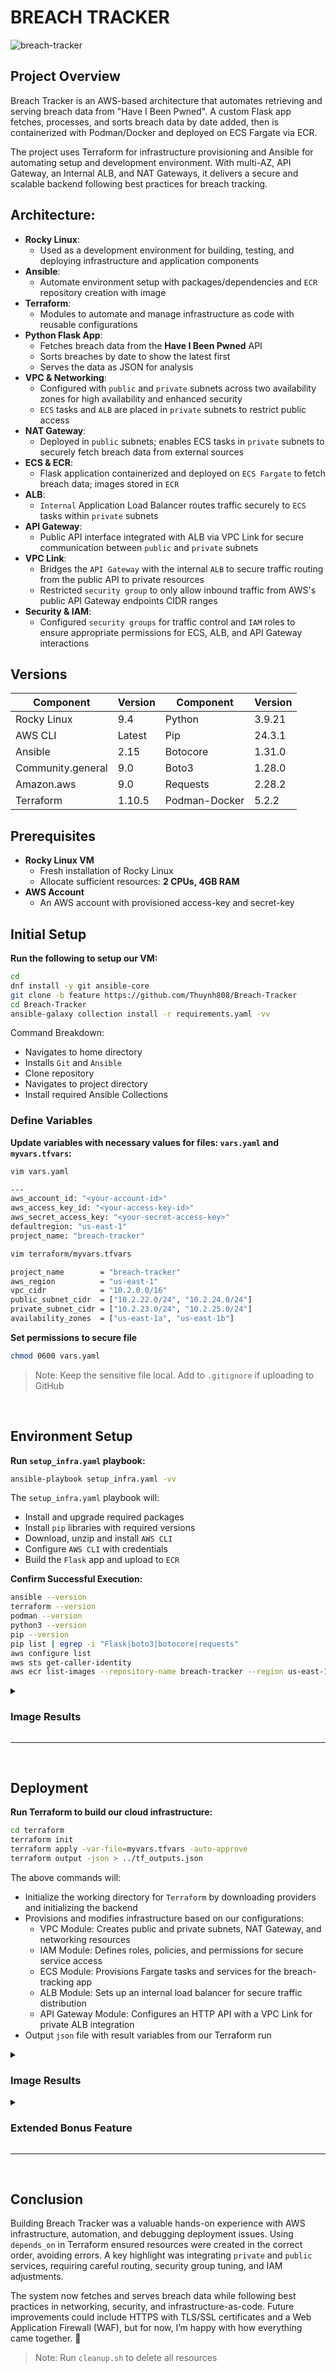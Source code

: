 # BREACH TRACKER
![breach-tracker](https://i.imgur.com/tcFhk5o.png)

## Project Overview

Breach Tracker is an AWS-based architecture that automates retrieving and serving breach data from "Have I Been Pwned". A custom Flask app fetches, processes, and sorts breach data by date added, then is containerized with Podman/Docker and deployed on ECS Fargate via ECR.

The project uses Terraform for infrastructure provisioning and Ansible for automating setup and development environment. With multi-AZ, API Gateway, an Internal ALB, and NAT Gateways, it delivers a secure and scalable backend following best practices for breach tracking.

## Architecture:

- **Rocky Linux**:
  - Used as a development environment for building, testing, and deploying infrastructure and application components
- **Ansible**:
  - Automate environment setup with packages/dependencies and `ECR` repository creation with image
- **Terraform**:
  - Modules to automate and manage infrastructure as code with reusable configurations
- **Python Flask App**:
  - Fetches breach data from the **Have I Been Pwned** API
  - Sorts breaches by date to show the latest first
  - Serves the data as JSON for analysis
- **VPC & Networking**:
  - Configured with `public` and `private` subnets across two availability zones for high availability and enhanced security
  - `ECS` tasks and `ALB` are placed in `private` subnets to restrict public access
- **NAT Gateway**:
  - Deployed in `public` subnets; enables ECS tasks in `private` subnets to securely fetch breach data from external sources
- **ECS & ECR**:
  - Flask application containerized and deployed on `ECS Fargate` to fetch breach data; images stored in `ECR`
- **ALB**:
  - `Internal` Application Load Balancer routes traffic securely to `ECS` tasks within `private` subnets
- **API Gateway**:
  - Public API interface integrated with ALB via VPC Link for secure communication between `public` and `private` subnets
- **VPC Link**:
  - Bridges the `API Gateway` with the internal `ALB` to secure traffic routing from the public API to private resources
  - Restricted `security group` to only allow inbound traffic from AWS's public API Gateway endpoints CIDR ranges 
- **Security & IAM**:
  - Configured `security groups` for traffic control and `IAM` roles to ensure appropriate permissions for ECS, ALB, and API Gateway interactions

## Versions

| Component         | Version  | Component         | Version  |
|-------------------|----------|-------------------|----------|
| Rocky Linux       | 9.4      | Python            | 3.9.21   |
| AWS CLI           | Latest   | Pip               | 24.3.1   |
| Ansible           | 2.15     | Botocore          | 1.31.0   |
| Community.general | 9.0      | Boto3             | 1.28.0   |
| Amazon.aws        | 9.0      | Requests          | 2.28.2   | 
| Terraform         | 1.10.5   | Podman-Docker     | 5.2.2    | 
 
## Prerequisites

- **Rocky Linux VM**
  - Fresh installation of Rocky Linux
  - Allocate sufficient resources: **2 CPUs, 4GB RAM**
- **AWS Account**
   - An AWS account with provisioned access-key and secret-key

## Initial Setup

**Run the following to setup our VM:**
```bash
cd
dnf install -y git ansible-core
git clone -b feature https://github.com/Thuynh808/Breach-Tracker
cd Breach-Tracker
ansible-galaxy collection install -r requirements.yaml -vv
```
  Command Breakdown:
  - Navigates to home directory
  - Installs `Git` and `Ansible`
  - Clone repository
  - Navigates to project directory
  - Install required Ansible Collections

### Define Variables

**Update variables with necessary values for files: `vars.yaml` and `myvars.tfvars`:**
```bash
vim vars.yaml
```
```bash
---
aws_account_id: "<your-account-id>"
aws_access_key_id: "<your-access-key-id>"
aws_secret_access_key: "<your-secret-access-key>"
defaultregion: "us-east-1"
project_name: "breach-tracker"
```
```bash
vim terraform/myvars.tfvars
```
```bash
project_name        = "breach-tracker"
aws_region          = "us-east-1"
vpc_cidr            = "10.2.0.0/16"
public_subnet_cidr  = ["10.2.22.0/24", "10.2.24.0/24"] 
private_subnet_cidr = ["10.2.23.0/24", "10.2.25.0/24"]
availability_zones  = ["us-east-1a", "us-east-1b"]
```
**Set permissions to secure file**
```bash
chmod 0600 vars.yaml 
```
> Note: Keep the sensitive file local. Add to `.gitignore` if uploading to GitHub
<br>

## Environment Setup

**Run `setup_infra.yaml` playbook:**
```bash
ansible-playbook setup_infra.yaml -vv
```
  The `setup_infra.yaml` playbook will:
  - Install and upgrade required packages
  - Install `pip` libraries with required versions
  - Download, unzip and install `AWS CLI`
  - Configure `AWS CLI` with credentials
  - Build the `Flask` app and upload to `ECR`

**Confirm Successful Execution:**
```bash
ansible --version
terraform --version
podman --version
python3 --version
pip --version
pip list | egrep -i "Flask|boto3|botocore|requests" 
aws configure list
aws sts get-caller-identity
aws ecr list-images --repository-name breach-tracker --region us-east-1
```

<details close>
  <summary> <h3>Image Results</h3> </summary>
    
![breach-tracker](https://i.imgur.com/E7iWTvv.png)

- **Dependencies**:
  - Python 3.9.21 and pip are installed along with required libraries:
    - boto3
    - botocore
    - Flask
    - requests 
  - Ansible 2.15.13  installed, configured, and ready for use
  - Terraform 1.10.5 installed and functional
  - Podman 5.2.2 installed for container management
- **AWS CLI Configuration**:
  - AWS credentials are set up using a shared credentials file, and the region is configured as us-east-1
  - The IAM user is verified via sts get-caller-identity, confirming its UserId, Account, and ARN
- **ECR Repository Status**:
  - Amazon Elastic Container Registry (ECR) repository named `breach-tracker` exists, and tagged as `breach-tracker-latest`
</details>

---
<br>

## Deployment

**Run Terraform to build our cloud infrastructure:**
```bash
cd terraform
terraform init
terraform apply -var-file=myvars.tfvars -auto-approve
terraform output -json > ../tf_outputs.json
```
  The above commands will:
  - Initialize the working directory for `Terraform` by downloading providers and initializing the backend
  - Provisions and modifies infrastructure based on our configurations:
    - VPC Module: Creates public and private subnets, NAT Gateway, and networking resources
    - IAM Module: Defines roles, policies, and permissions for secure service access
    - ECS Module: Provisions Fargate tasks and services for the breach-tracking app
    - ALB Module: Sets up an internal load balancer for secure traffic distribution
    - API Gateway Module: Configures an HTTP API with a VPC Link for private ALB integration
  - Output `json` file with result variables from our Terraform run
    
<details close>
  <summary> <h3>Image Results</h3> </summary>
    
![breach-tracker](https://i.imgur.com/0ou3I6g.png)

- **Module Initialization**:
  - Modules for alb, api_gateway, ecs, iam, and vpc have been loaded from their respective directories
- **Provider Setup**:
  - The hashicorp/aws provider (v5.85.0) installed and locked for consistent infrastructure provisioning
- **Successful Initialization**:
  - Terraform ready for use
<br><br>

![breach-tracker](https://i.imgur.com/dpPJ0kV.png) 

- **Resource Deployment**:
  - Total of 76 resources were created, with no changes or deletions
- **Successful Execution**:
  - Terraform confirmed the completion of all resources, ensuring the infrastructure is ready to support the `Breach Tracker` application.
<br><br>

![breach-tracker](https://i.imgur.com/1D1kwN0.png) 

Result outputs from our Terraform run:
- **Application Endpoint**:
  - The API Gateway endpoint is displayed as: `https://vlbbbfr738b.execute-api.us-east-1.amazonaws.com/breaches`
  - This URL can be used to interact with the Breach Tracker API
- **Application Load Balancer (ALB)**:
  - Details of the ALB include its ARN, DNS name, listener ARN, and target group ARN, indicating a fully configured internal load balancer
- **ECS Configuration**:
  - Cluster name: breach-tracker-cluster
  - Service name: breach-tracker-service
  - ECS security group id
  - Task definition ARN and execution role ARN are also listed
- **Networking**:
  - Internet Gateway ID
  - NAT Gateway IDs
  - Public and private route table IDs
  - Subnet IDs for public and private subnets
  - VPC ID and VPC Link security group ID
<br><br>

![breach-tracker](https://i.imgur.com/DTeEr3z.png) 
<br><br>
### LET'S GO!! Our API Endpoint is accessible and returning data!
Fields include AddedDate, BreachDate, DataClasses, Domain, Description, and more, ensuring data is structured for further formatting
<br><br>
</details>

<details close>
  <summary> <h3>Extended Bonus Feature</h3> </summary>
  
**Let's run the following Ansible playbook to setup an `s3` bucket and host a static website to populate a simple table with our breach data:**
```bash
cd ../
ansible-playbook s3.yaml -vv
```
  The `s3.yaml` playbook will:
  - Set variables from our *`tf_outputs.json`* for `Ansible` 
  - Create `s3` bucket with `IAM` policy
  - Upload sample `index.html` to display our data
  - Setup our static website
  - Configure `CORS` settings for `s3` and `API Gateway`
    
![breach-tracker](https://i.imgur.com/MRcDW0T.png)
![breach-tracker](https://i.imgur.com/LzyyOOT.png) 

**The Breach Tracker Static Website displays breach data in a table format with Name, Domain, Added Date, and Data Classes.**

This sample demonstrates how data from the API Gateway and Breach Tracker app can be utilized.

</details>

---
<br>

## Conclusion

Building Breach Tracker was a valuable hands-on experience with AWS infrastructure, automation, and debugging deployment issues. Using `depends_on` in Terraform ensured resources were created in the correct order, avoiding errors. A key highlight was integrating `private` and `public` services, requiring careful routing, security group tuning, and IAM adjustments.

The system now fetches and serves breach data while following best practices in networking, security, and infrastructure-as-code. Future improvements could include HTTPS with TLS/SSL certificates and a Web Application Firewall (WAF), but for now, I’m happy with how everything came together. 🚀

> Note: Run `cleanup.sh` to delete all resources
